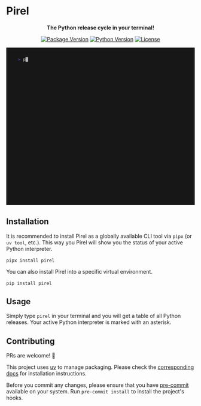 # Pirel

<div align="center" markdown="1">

**The Python release cycle in your terminal!**

[![Package Version](https://img.shields.io/pypi/v/pirel.svg)](https://pypi.org/project/pirel/)
[![Python Version](https://img.shields.io/pypi/pyversions/pirel.svg)](https://pypi.org/project/pirel/)
[![License](https://img.shields.io/github/license/RafaelWO/unparallel)](https://github.com/RafaelWO/unparallel/blob/main/LICENSE)

</div>


![cli-example][cli-example]


## Installation
It is recommended to install Pirel as a globally available CLI tool via `pipx` (or `uv tool`, etc.).
This way you Pirel will show you the status of your active Python interpreter.

```
pipx install pirel
```

You can also install Pirel into a specific virtual environment.

```
pip install pirel
```


## Usage
Simply type `pirel` in your terminal and you will get a table of all Python releases. Your active Python interpreter is marked with an asterisk.


<!-- Links -->
[cli-example]: https://raw.githubusercontent.com/RafaelWO/pirel/refs/heads/main/assets/images/cli_demo.gif

## Contributing
PRs are welcome! 🤗

This project uses [uv](https://github.com/astral-sh/uv) to manage packaging.
Please check the [corresponding docs](https://docs.astral.sh/uv/) for installation instructions.

Before you commit any changes, please ensure that you have [pre-commit](https://pre-commit.com)
available on your system. Run `pre-commit install` to install the project's hooks.
